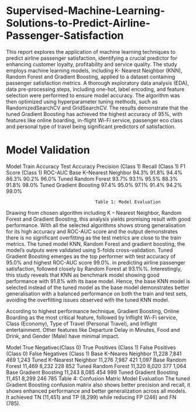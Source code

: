 # Supervised-Machine-Learning-Solutions-to-Predict-Airline-Passenger-Satisfaction
This report explores the application of machine learning techniques to predict airline
passenger satisfaction, identifying a crucial predictor for enhancing customer loyalty,
profitability and service quality. The study employs machine learning models, including K-
Nearest Neighbor (KNN), Random Forest and Gradient Boosting, applied to a dataset
containing passenger satisfaction metrics. A thorough exploratory data analysis (EDA), data
pre-processing steps, including one-hot, label encoding, and feature selection were
performed to ensure model accuracy. The algorithm was then optimized using
hyperparameter tuning methods, such as RandomizedSearchCV and GridSearchCV. The
results demonstrate that the tuned Gradient Boosting has achieved the highest accuracy of
95%, with features like online boarding, in-flight Wi-Fi service, passenger eco class and
personal type of travel being significant predictors of satisfaction. 

# Model Validation
Model                     Train  Accuracy    Test  Accuracy   Precision (Class 1)  Recall (Class 1)  F1 Score (Class 1)  ROC-AUC
Base K–Nearest Neighbor   94.3%               91.8%           94.4%                 86.3%             90.2%               96.0%
Tuned Random Forest       93.7%               93.1%           95.5%                 88.3%             91.8%               98.0%
Tuned Gradient Boosting   97.4%               95.0%           97.1%                 91.4%             94.2%               99.0%

                                      Table 1: Model Evaluation

Drawing from chosen algorithm including K – Nearest Neighbor, Random Forest and Gradient
Boosting, this analysis yields promising result with good performance. With all the selected
algorithms shows strong generalisation for its high accuracy and ROC-AUC score and the
output demonstrates there is no significant overfitting as the test metrics are close to the train
metrics. The tuned model KNN, Random Forest and gradient boosting, the model’s outputs
were validated using 5-folds cross-validation.
Tuned Gradient Boosting emerges as the top performer with test accuracy of 95.0% and
highest ROC-AUC score 99.0%. in predicting airline passenger satisfaction, followed closely by
Random Forest at 93.1%%. Interestingly, this study reveals that KNN as benchmark model
showing good performance with 91.8% with its base model. Hence, the base KNN model is
selected instead of the tuned model as the base model demonstrates better generalisation
with a balanced performance on both the train and test sets, avoiding the overfitting issues
observed with the tuned KNN model.  

According to highest performance technique, Gradient Boosting, Online Boarding as the most
critical feature, followed by Inflight Wi-Fi service, Class (Economy), Type of Travel (Personal
Travel), and Inflight entertainment. Other features like Departure Delay in Minutes, Food and
Drink, and Gender (Male) have minimal impact.

Model                 True Negativec(Class 0)  True Positives (Class 1)  False Positives (Class 0)  False Negatives (Class 1)
Base K–Neares Neighbor 11,228                   7,841                     469                        1,243
Tuned K–Nearest
Neighbor 11,276 7,987 421 1,097
Base Random
Forest 11,469 8,232 228 852
Tuned Random
Forest 11,320 8,020 377 1,064
Base Gradient
Boosting 11,243 8,085 454 999
Tuned Gradient
Boosting 11,451 8,299 246 785
Table 4: Confusion Matric Model Evaluation
The tuned Gradient Boosting confusion matrix also shows better precision and recall, it shows
enhanced performance and better generalization across all models. It achieved TN (11,451)
and TP (8,299) while reducing FP (246) and FN (785).
